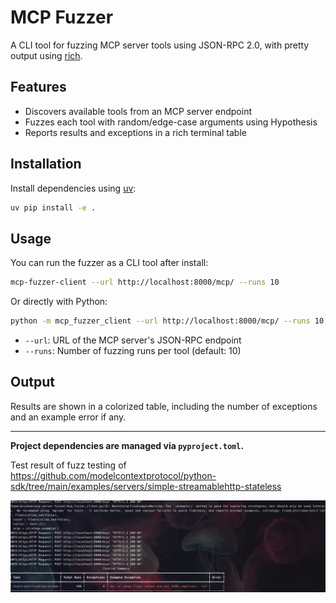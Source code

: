 # MCP Fuzzer

A CLI tool for fuzzing MCP server tools using JSON-RPC 2.0, with pretty output using [rich](https://github.com/Textualize/rich).

## Features
- Discovers available tools from an MCP server endpoint
- Fuzzes each tool with random/edge-case arguments using Hypothesis
- Reports results and exceptions in a rich terminal table

## Installation

Install dependencies using [uv](https://github.com/astral-sh/uv):

```bash
uv pip install -e .
```

## Usage

You can run the fuzzer as a CLI tool after install:

```bash
mcp-fuzzer-client --url http://localhost:8000/mcp/ --runs 10
```

Or directly with Python:

```bash
python -m mcp_fuzzer_client --url http://localhost:8000/mcp/ --runs 10
```

- `--url`: URL of the MCP server's JSON-RPC endpoint
- `--runs`: Number of fuzzing runs per tool (default: 10)

## Output

Results are shown in a colorized table, including the number of exceptions and an example error if any.

---

**Project dependencies are managed via `pyproject.toml`.**

Test result of  fuzz testing of https://github.com/modelcontextprotocol/python-sdk/tree/main/examples/servers/simple-streamablehttp-stateless

![fuzzer](./fuzzer.png)